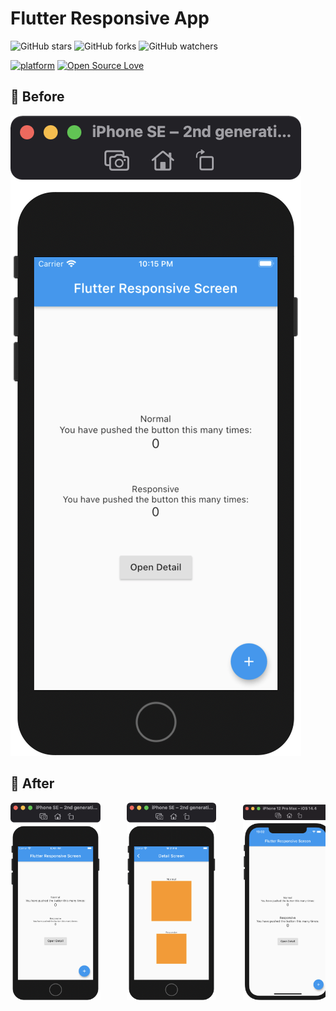 # Flutter Responsive App
![GitHub stars](https://img.shields.io/github/stars/rrifafauzikomara/flutter_responsive_app?style=social)
![GitHub forks](https://img.shields.io/github/forks/rrifafauzikomara/flutter_responsive_app?style=social)
![GitHub watchers](https://img.shields.io/github/watchers/rrifafauzikomara/flutter_responsive_app?style=social)


[![platform](https://img.shields.io/badge/platform-Flutter-blue.svg)](https://flutter.dev/)
[![Open Source Love](https://badges.frapsoft.com/os/v2/open-source.svg?v=103)](https://github.com/rrifafauzikomara/flutter_responsive_app)


## 📸 Before
<pre>
<img src="screenshot/before/phone1.png">     <img src="screenshot/before/phone2.png">     <img src="screenshot/before/phone3.png">     <img src="screenshot/before/phone4.png">     <img src="screenshot/before/phone5.png">     <img src="screenshot/before/phone6.png">
</pre>


## 📸 After
<pre>
<img src="screenshot/after/phone1.png" width="28.5%">     <img src="screenshot/after/phone2.png" width="28.5%">     <img src="screenshot/after/phone3.png" width="28.5%">     <img src="screenshot/after/phone4.png" width="28.5%">     <img src="screenshot/after/phone5.png" width="28.5%">     <img src="screenshot/after/phone6.png" width="28.5%">
</pre>